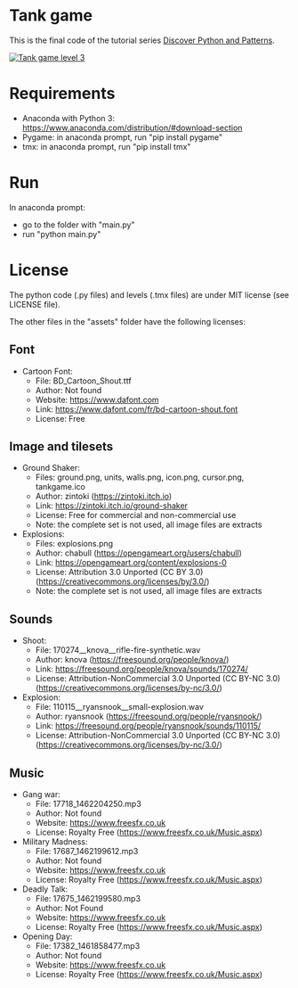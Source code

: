 

# Tank game 

This is the final code of the tutorial series 
[Discover Python and Patterns](https://www.patternsgameprog.com/series/discover-python-and-patterns/).

[![Tank game level 3](https://img.youtube.com/vi/bxNJlcNDq7g/0.jpg)](http://www.youtube.com/watch?v=bxNJlcNDq7g "Click to play on Youtube.com")

# Requirements

 - Anaconda with Python 3: https://www.anaconda.com/distribution/#download-section
 - Pygame: in anaconda prompt, run "pip install pygame"
 - tmx: in anaconda prompt, run "pip install tmx"

# Run

In anaconda prompt:
 - go to the folder with "main.py"
 - run "python main.py"

# License

The python code (.py files) and levels (.tmx files) are under MIT license (see LICENSE file).

The other files in the "assets" folder have the following licenses:

## Font

  * Cartoon Font:
    + File: BD_Cartoon_Shout.ttf
	+ Author: Not found
	+ Website: https://www.dafont.com
	+ Link: https://www.dafont.com/fr/bd-cartoon-shout.font
	+ License: Free
	
## Image and tilesets

  * Ground Shaker:
    + Files: ground.png, units, walls.png, icon.png, cursor.png, tankgame.ico
	+ Author: zintoki (https://zintoki.itch.io)
	+ Link: https://zintoki.itch.io/ground-shaker
	+ License: Free for commercial and non-commercial use
	+ Note: the complete set is not used, all image files are extracts
  * Explosions:
    + Files: explosions.png
	+ Author: chabull (https://opengameart.org/users/chabull)
	+ Link: https://opengameart.org/content/explosions-0
	+ License: Attribution 3.0 Unported (CC BY 3.0) (https://creativecommons.org/licenses/by/3.0/)
	+ Note: the complete set is not used, all image files are extracts
	
## Sounds

  * Shoot:
    + File: 170274__knova__rifle-fire-synthetic.wav
	+ Author: knova (https://freesound.org/people/knova/)
	+ Link: https://freesound.org/people/knova/sounds/170274/
	+ License: Attribution-NonCommercial 3.0 Unported (CC BY-NC 3.0) (https://creativecommons.org/licenses/by-nc/3.0/)  
  * Explosion:
    + File: 110115__ryansnook__small-explosion.wav
	+ Author: ryansnook (https://freesound.org/people/ryansnook/)
	+ Link: https://freesound.org/people/ryansnook/sounds/110115/
	+ License: Attribution-NonCommercial 3.0 Unported (CC BY-NC 3.0) (https://creativecommons.org/licenses/by-nc/3.0/)
	
## Music
  * Gang war:
	+ File: 17718_1462204250.mp3
	+ Author: Not found
	+ Website: https://www.freesfx.co.uk
	+ License: Royalty Free (https://www.freesfx.co.uk/Music.aspx)
  * Military Madness:
	+ File: 17687_1462199612.mp3
	+ Author: Not found
	+ Website: https://www.freesfx.co.uk
	+ License: Royalty Free (https://www.freesfx.co.uk/Music.aspx)
  * Deadly Talk:
	+ File: 17675_1462199580.mp3
	+ Author: Not Found
	+ Website: https://www.freesfx.co.uk
	+ License: Royalty Free (https://www.freesfx.co.uk/Music.aspx)	
  * Opening Day:
	+ File: 17382_1461858477.mp3
	+ Author: Not found
	+ Website: https://www.freesfx.co.uk
	+ License: Royalty Free (https://www.freesfx.co.uk/Music.aspx)	